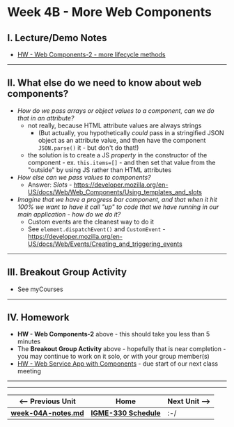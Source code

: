 # Week 4B - More Web Components

## I. Lecture/Demo Notes
- [HW - Web Components-2 - more lifecycle methods](https://github.com/tonethar/IGME-330-Master/blob/master/notes/HW-wc-2.md)

<hr>

## II. What else do we need to know about web components?
- *How do we pass arrays or object values to a component, can we do that in an attribute?*
  - not really, because HTML attribute values are always strings
    - (But actually, you hypothetically *could* pass in a stringified JSON object as an attribute value, and then have the component `JSON.parse()` it - but don't do that!)
  - the solution is to create a JS *property* in the constructor of the component - ex. `this.items=[]` - and then set that value from the "outside" by using JS rather than HTML attributes
- *How else can we pass values to components?*
  - Answer: *Slots* - https://developer.mozilla.org/en-US/docs/Web/Web_Components/Using_templates_and_slots
- *Imagine that we have a progress bar component, and that when it hit 100% we want to have it call "up" to code that we have running in our main application - how do we do it?*
  - Custom events are the cleanest way to do it
  - See `element.dispatchEvent()` and `CustomEvent` - https://developer.mozilla.org/en-US/docs/Web/Events/Creating_and_triggering_events

<hr>

## III. Breakout Group Activity
- See myCourses

<hr>

## IV. Homework
- **HW - Web Components-2** above - this should take you less than 5 minutes
- The **Breakout Group Activity** above - hopefully that is near completion - you may continue to work on it solo, or with your group member(s)
- [HW - Web Service App with Components](https://github.com/tonethar/IGME-330-Master/blob/master/notes/HW-web-service-app-with-components.md) - due start of our next class meeting

<hr><hr>

| <-- Previous Unit | Home | Next Unit -->
| --- | --- | --- 
| [**week-04A-notes.md**](week-04A-notes.md)     |  [**IGME-330 Schedule**](../schedule.md) | :-/
